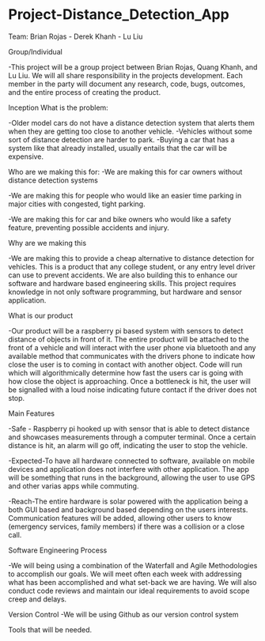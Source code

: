 # Project-Distance_Detection_App
Team: Brian Rojas - Derek Khanh - Lu Liu 


Group/Individual

-This project will be a group project between Brian Rojas, Quang Khanh, and Lu Liu. We will all share responsibility in the projects development. Each member in the party will document any research, code, bugs, outcomes, and the entire process of creating the product. 


Inception
What is the problem:

-Older model cars do not have a distance detection system that alerts them when they are getting too close to another vehicle. 
-Vehicles without some sort of distance detection are harder to park.
-Buying a car that has a system like that already installed, usually entails that the car will be expensive. 

Who are we making this for:
-We are making this for car owners without distance detection systems

-We are making this for people who would like an easier time parking in major cities with congested, tight parking. 

-We are making this for car and bike owners who would like a safety feature, preventing possible accidents and injury.
 
Why are we making this

-We are making this to provide a cheap alternative to distance detection for vehicles. This is a product that any college student, or any entry level driver can use to prevent accidents. We are also building this to enhance our software and hardware based engineering skills. This project requires knowledge in not only software programming, but hardware and sensor application.

What is our product
 
-Our product will be a raspberry pi based system with sensors to detect distance of objects in front of it. The entire product will be attached to the front of a vehicle and will interact with the user phone via bluetooth and any available method that communicates with the drivers phone to indicate how close the user is to coming in contact with another object. Code will run which will algorithmically determine how fast the users car is going with how close the object is approaching. Once a bottleneck is hit, the user will be signalled with a loud noise indicating future contact if the driver does not stop.


Main Features
	

-Safe - Raspberry pi hooked up with sensor that is able to detect distance and showcases measurements through a computer terminal. Once a certain distance is hit, an alarm will go off, indicating the user to stop the vehicle.

-Expected-To have all hardware connected to software, available on mobile devices and application does not interfere with other application. The app will be something that runs in the background, allowing the user to use GPS and other varias apps while commuting. 

-Reach-The entire hardware is solar powered with the application being a both GUI based and background based depending on the users interests. Communication features will be added, allowing other users to know (emergency services, family members) if there was a collision or a close call. 


Software Engineering Process
	
-We will being using a combination of the Waterfall and Agile Methodologies to accomplish our goals. We will meet often each week with addressing what has been accomplished and what set-back we are having. We will also conduct code reviews and maintain our ideal requirements to avoid scope creep and delays.



Version Control
	-We will be using Github as our version control system



Tools that will be needed.

